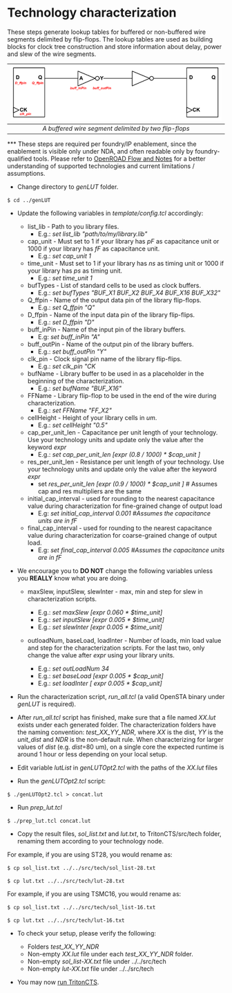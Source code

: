 # Technology characterization

These steps generate lookup tables for buffered or non-buffered wire segments delimited by flip-flops. The lookup tables are used as building blocks for clock tree construction and store information about delay, power and slew of the wire segments. 

| <img src="characterization.png" width=550px> |
|:--:|
| *A buffered wire segment delimited by two flip-flops* |

*** These steps are required per foundry/IP enablement, since the enablement is visible only under NDA, and often readable only by foundry-qualified tools. Please refer to [OpenROAD Flow and Notes](https://theopenroadproject.org/wp-content/uploads/2018/12/OpenROAD_Flow_and_Notes_Nov2018-v1p0-1.pdf) for a better understanding of supported technologies and current limitations / assumptions.

- Change directory to _genLUT_ folder.

```
$ cd ../genLUT
```

 - Update the following variables in _template/config.tcl_ accordingly:
 
   * list_lib - Path to you library files.
     * E.g.: _set list_lib "path/to/my/library.lib"_
   * cap_unit - Must set to 1 if your library has _pF_ as capacitance unit or 1000 if your library has _fF_ as capacitance unit.
     * E.g.: _set cap_unit 1_
   * time_unit - Must set to 1 if your library has _ns_ as timing unit or 1000 if your library has _ps_ as timing unit.
     * E.g.: _set time_unit 1_
   * bufTypes - List of standard cells to be used as clock buffers.
     * E.g.: _set bufTypes "BUF_X1 BUF_X2 BUF_X4 BUF_X16 BUF_X32"_
   * Q_ffpin - Name of the output data pin of the library flip-flops.
     * E.g.: _set Q_ffpin "Q"_
   * D_ffpin - Name of the input data pin of the library flip-flips.
     * E.g.: _set D_ffpin "D"_
   * buff_inPin - Name of the input pin of the library buffers.
     * E.g: _set buff_inPin "A"_
   * buff_outPin - Name of the output pin of the library buffers.
     * E.g.: _set buff_outPin "Y"_
   * clk_pin - Clock signal pin name of the library flip-flips.
     * E.g.: _set clk_pin "CK_
   * bufName - Library buffer to be used in as a placeholder in the beginning of the characterization.
     * E.g.: _set bufName "BUF_X16"_
   * FFName - Library flip-flop to be used in the end of the wire during characterization. 
     * E.g.: _set FFName "FF_X2"_
   * cellHeight - Height of your library cells in _um_.
     * E.g.: _set cellHeight "0.5"_
   * cap_per_unit_len - Capacitance per unit length of your technology. Use your technology units and update only the value after the keyword _expr_
     * E.g.: _set cap_per_unit_len [expr (0.8 / 1000) * $cap_unit ]_
   * res_per_unit_len - Resistance per unit length of your technology. Use your technology units and update only the value after the keyword _expr_
     * set _res_per_unit_len [expr (0.9 / 1000) * $cap_unit ]_ # Assumes cap and res multipliers are the same
   * initial_cap_interval - used for rounding to the nearest capacitance value during characterization for fine-grained change of output load
	    * E.g: _set initial_cap_interval 0.001 #Assumes the capacitance units are in fF_
   * final_cap_interval - used for rounding to the nearest capacitance value during characterization for coarse-grained change of output load.
	    * E.g: _set final_cap_interval 0.005 #Assumes the capacitance units are in fF_

* We encourage you to **DO NOT** change the following variables unless you **REALLY** know what you are doing.
   * maxSlew, inputSlew, slewInter - max, min and step for slew in characterization scripts.
     * E.g.: _set maxSlew [expr 0.060 * $time_unit]_
     * E.g.: _set inputSlew [expr 0.005 * $time_unit]_
     * E.g.: _set slewInter [expr 0.005 * $time_unit]_

   * outloadNum, baseLoad, loadInter - Number of loads, min load value and step for the characterization scripts. For the last two, only change the value after _expr_ using your library units.     
     * E.g.: _set outLoadNum 34_
     * E.g.: _set baseLoad [expr 0.005 * $cap_unit]_
     * E.g.: _set loadInter [ expr 0.005 * $cap_unit]_

 - Run the characterization script, _run_all.tcl_ (a valid OpenSTA binary under _genLUT_ is required).

- After _run_all.tcl_ script has finished, make sure that a file named _XX.lut_ exists under each generated folder. The characterization folders have the naming convention: _test_XX_YY_NDR_, where _XX_ is the dist, _YY_ is the _unit_dist_ and _NDR_ is the non-default rule. When characterizing for larger values of _dist_ (e.g. _dist_=80 um), on a single core the expected runtime is around 1 hour or less depending on your local setup.

- Edit variable _lutList_ in _genLUTOpt2.tcl_ with the paths of the _XX.lut_ files

- Run the _genLUTOpt2.tcl_ script:

```
$ ./genLUTOpt2.tcl > concat.lut
```

- Run _prep_lut.tcl_
```
$ ./prep_lut.tcl concat.lut
```

- Copy the result files, _sol_list.txt_ and _lut.txt_, to TritonCTS/src/tech folder, renaming them according to your technology node.

For example, if you are using ST28, you would rename as:
```
$ cp sol_list.txt ../../src/tech/sol_list-28.txt
```
```
$ cp lut.txt ../../src/tech/lut-28.txt
```

For example, if you are using TSMC16, you would rename as:
```
$ cp sol_list.txt ../../src/tech/sol_list-16.txt
```
```
$ cp lut.txt ../../src/tech/lut-16.txt
```

- To check your setup, please verify the following:
    *   Folders _test_XX_YY_NDR_
    *   Non-empty _XX.lut_ file under each _test_XX_YY_NDR_ folder.
    *   Non-empty _sol_list-XX.txt_ file under ../../src/tech
    *   Non-empty _lut-XX.txt_ file under ../../src/tech

- You may now [run TritonCTS]().
